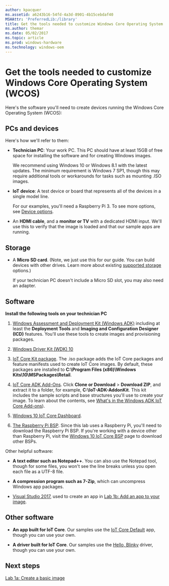 ```yaml
---
author: kpacquer
ms.assetid: a6243b16-54fd-4a3d-8901-4b15cebdaf40
MSHAttr: 'PreferredLib:/library'
title: Get the tools needed to customize Windows Core Operating System
ms.author: themar
ms.date: 05/02/2017
ms.topic: article
ms.prod: windows-hardware
ms.technology: windows-oem
---
```


# Get the tools needed to customize Windows Core Operating System (WCOS)


Here's the software you'll need to create devices running the Windows Core Operating System (WCOS):

## <span id="PCs_and_devices"></span><span id="pcs_and_devices"></span><span id="PCS_AND_DEVICES"></span>PCs and devices


Here's how we'll refer to them:

-   **Technician PC**: Your work PC. This PC should have at least 15GB of free space for installing the software and for creating Windows images.

    We recommend using Windows 10 or Windows 8.1 with the latest updates. The minimum requirement is Windows 7 SP1, though this may require additional tools or workarounds for tasks such as mounting .ISO images.

-   **IoT device**: A test device or board that represents all of the devices in a single model line.

    For our examples, you'll need a Raspberry Pi 3. To see more options, see [Device options](https://developer.microsoft.com/windows/iot/explore/deviceoptions).

-   An **HDMI cable**, and a **monitor or TV** with a dedicated HDMI input. We'll use this to verify that the image is loaded and that our sample apps are running.

## <span id="Storage"></span><span id="storage"></span><span id="STORAGE"></span>Storage


-   A **Micro SD card**. (Note, we just use this for our guide. You can build devices with other drives. Learn more about existing [supported storage](https://developer.microsoft.com/windows/iot/docs/hardwarecompatlist#Storage) options.)

    If your technician PC doesn't include a Micro SD slot, you may also need an adapter.

## <span id="Software"></span><span id="software"></span><span id="SOFTWARE"></span>Software

**Install the following tools on your technician PC**

1.  [Windows Assessment and Deployment Kit (Windows ADK)](http://go.microsoft.com/fwlink/?LinkId=526803) including at least the **Deployment Tools** and **Imaging and Configuration Designer (ICD)** features. You'll use these tools to create images and provisioning packages.

2.  [Windows Driver Kit (WDK) 10](http://developer.microsoft.com/windows/hardware/windows-driver-kit)

3.  [IoT Core Kit package](https://www.microsoft.com/download/confirmation.aspx?id=55031). The .iso package adds the IoT Core packages and feature manifests used to create IoT Core images. By default, these packages are installed to **C:\\Program Files (x86)\\Windows Kits\\10\\MSPackages\\Retail**.

4.  [IoT Core ADK Add-Ons](https://github.com/ms-iot/iot-adk-addonkit/).  Click **Clone or Download** > **Download ZIP**, and extract it to a folder, for example, **C:\\IoT-ADK-AddonKit**. This kit includes the sample scripts and base structures you'll use to create your image. To learn about the contents, see [What's in the Windows ADK IoT Core Add-ons](iot-core-adk-addons.md)).

5.  [Windows 10 IoT Core Dashboard](http://go.microsoft.com/fwlink/p/?LinkId=708576).

6.  [The Raspberry Pi BSP](https://github.com/ms-iot/iot-adk-addonkit/releases/download/RPiBSP/rpibsp.zip). Since this lab uses a Raspberry Pi, you'll need to download the Raspberry Pi BSP. If you're working with a device other than Raspberry Pi, visit the [Windows 10 IoT Core BSP](https://developer.microsoft.com/en-us/windows/iot/docs/bsp) page to download other BSPs.

Other helpful software:

-   **A text editor such as Notepad++**. You can also use the Notepad tool, though for some files, you won't see the line breaks unless you open each file as a UTF-8 file.

-   **A compression program such as 7-Zip**, which can uncompress Windows app packages.

-   [Visual Studio 2017](http://go.microsoft.com/fwlink/?LinkId=715695), used to create an app in [Lab 1b: Add an app to your image](deploy-your-app-with-a-standard-board.md).


## <span id="Other_software"></span><span id="other_software"></span><span id="OTHER_SOFTWARE"></span>Other software


-   **An app built for IoT Core**. Our samples use the [IoT Core Default](https://github.com/ms-iot/samples/tree/develop/IoTCoreDefaultApp) app, though you can use your own.

-   **A driver built for IoT Core**. Our samples use the [Hello, Blinky](https://developer.microsoft.com/windows/iot/samples/helloblinky) driver, though you can use your own.

## <span id="Next_steps"></span><span id="next_steps"></span><span id="NEXT_STEPS"></span>Next steps

[Lab 1a: Create a basic image](create-a-basic-image.md)